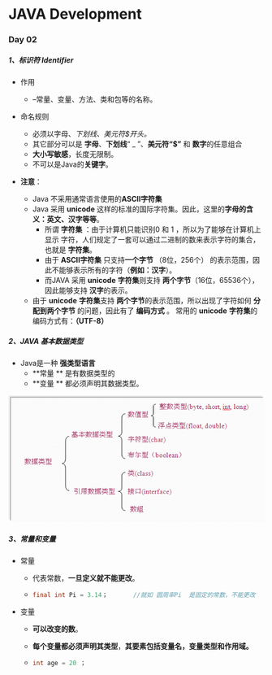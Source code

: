 # JAVA Development



### Day 02





##### 1、标识符 Identifier

- 作用
  - –常量、变量、方法、类和包等的名称。
- 命名规则
  - 必须以字母、_下划线、美元符$开头。_
  - 其它部分可以是 **字母**、**下划线**“ _ ”、**美元符“$”**  和 **数字**的任意组合
  - **大小写敏感**，长度无限制。
  - 不可以是Java的**关键字**。





- **注意**：

  - Java 不采用通常语言使用的**ASCII字符集**
  - Java 采用 **unicode**  这样的标准的国际字符集。因此，这里的**字母的含义：英文、汉字等等**。
    -  所谓 **字符集** ：由于计算机只能识别0 和 1 ，所以为了能够在计算机上显示 字符，人们规定了一套可以通过二进制的数来表示字符的集合，也就是 **字符集**。
    - 由于 **ASCII字符集** 只支持**一个字节** （8位，256个） 的表示范围，因此不能够表示所有的字符（**例如：汉字**）。
    - 而JAVA 采用 **unicode** **字符集**则支持 **两个字节**（16位，65536个），因此能够支持 **汉字**的表示。
  - 由于 **unicode** **字符集**支持 **两个字节**的表示范围，所以出现了字符如何 **分配到两个字节** 的问题，因此有了 **编码方式** 。    常用的 **unicode** **字符集**的编码方式有：**（UTF-8）**

  

##### 2、JAVA 基本数据类型

- Java是一种 **强类型语言** 
  - **常量 ** 是有数据类型的
  - **变量 ** 都必须声明其数据类型。

![02](https://github.com/Minyonlew/Java_Backend_Development/blob/master/Day02self_summary/02.png)







##### 3、常量和变量

- 常量

  - 代表常数，**一旦定义就不能更改**。

  - ```Java
    final int Pi = 3.14；       //就如 圆周率Pi  是固定的常数，不能更改
    ```



- 变量

  - **可以改变的数**。

  - **每个变量都必须声明其类型**，**其要素包括变量名，变量类型和作用域。**

  - ```java
    int age = 20 ；
    ```

    
